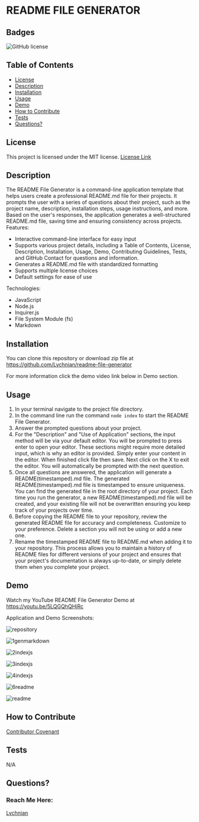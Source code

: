 # README FILE GENERATOR


## Badges

![GitHub license](https://img.shields.io/badge/license-MIT-blue.svg)


## Table of Contents

* [License](#license)
* [Description](#description)
* [Installation](#installation)
* [Usage](#usage)
* [Demo](#demo)
* [How to Contribute](#how-to-contribute)
* [Tests](#tests)
* [Questions?](#questions)


## License

This project is licensed under the MIT license.
[License Link](https://opensource.org/licenses/MIT)


## Description

The README File Generator is a command-line application template that helps users create a professional README.md file for their projects. It prompts the user with a series of questions about their project, such as the project name, description, installation steps, usage instructions, and more. Based on the user's responses, the application generates a well-structured README.md file, saving time and ensuring consistency across projects.
Features:
- Interactive command-line interface for easy input
- Supports various project details, including a Table of Contents, License, Description, Installation, Usage, Demo,  Contributing Guidelines, Tests, and GitHub Contact for questions and information.
- Generates a README.md file with standardized formatting
- Supports multiple license choices
- Default settings for ease of use

Technologies:
- JavaScript
- Node.js
- Inquirer.js
- File System Module (fs)
- Markdown
  

## Installation

You can clone this repository or download zip file at https://github.com/Lychnian/readme-file-generator

For more information click the demo video link below in Demo section.


## Usage

1. In your terminal navigate to the project file directory.
2. In the command line run the command `node index`  to start the README File Generator.
3. Answer the prompted questions about your project. 
4. For the "Description" and "Use of Application" sections, the input method will be via your default editor. You will be prompted to press enter to open your editor. These sections might require more detailed input, which is why an editor is provided. Simply enter your content in the editor. When finished click file then save. Next click on the X to exit the editor. You will automatically be prompted with the next question.
5. Once all questions are answered, the application will generate a README(timestamped).md file. 
The generated README(timestamped).md file is timestamped to ensure uniqueness. You can find the generated file in the root directory of your project. Each time you run the generator, a new README(timestamped).md file will be created, and your existing file will not be overwritten ensuring you keep track of your projects over time.
6. Before copying the README file to your repository, review the generated README file for accuracy and completeness. Customize to your preference. Delete a section you will not be using or add a new one.
7. Rename the timestamped README file to README.md when adding it to your repository.
This process allows you to maintain a history of README files for different versions of your project and ensures that your project's documentation is always up-to-date, or simply delete them when you complete your project.


## Demo

Watch my YouTube README File Generator Demo at https://youtu.be/5LQGQhQHjRc


Application and Demo Screenshots:




![repository](https://github.com/Lychnian/readme-file-generator/assets/140586279/9054805a-1f5c-4acc-adda-a6e7947d0445)




![1genmarkdown](https://github.com/Lychnian/readme-file-generator/assets/140586279/f2199b0b-5657-4f10-9d09-316d57db1487)




![2indexjs](https://github.com/Lychnian/readme-file-generator/assets/140586279/ff915f27-18ab-4f86-8d43-9da30d6b8c25)




![3indexjs](https://github.com/Lychnian/readme-file-generator/assets/140586279/9e9fe4ca-bcf4-4146-bf8e-489963eae021)




![4indexjs](https://github.com/Lychnian/readme-file-generator/assets/140586279/2c42fa17-3386-4ba8-9529-9a335366befc)




![6readme](https://github.com/Lychnian/readme-file-generator/assets/140586279/7cf8287d-5ffa-40f6-8957-0bd168895824)




![readme](https://github.com/Lychnian/readme-file-generator/assets/140586279/93dce501-3799-4a55-8f71-e4f6b8dc8c33)





## How to Contribute

[Contributor Covenant](https://www.contributor-covenant.org/) 


## Tests

N/A


## Questions?
### Reach Me Here: 

[Lychnian](https://github.com/Lychnian)



